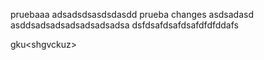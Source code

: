 pruebaaa
adsadsdsasdsdasdd
prueba changes
asdsadasd
asddsadsadsadsadsadsadsa
dsfdsafdsafdsafdfdfddafs

gku<shgvckuz<shgcs>>